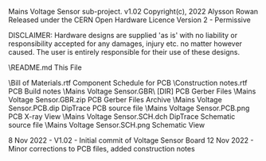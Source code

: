 Mains Voltage Sensor sub-project.
v1.02 Copyright(c), 2022 Alysson Rowan
Released under the 
CERN Open Hardware Licence Version 2 - Permissive


DISCLAIMER:
Hardware designs are supplied 'as is' with no liability or responsibility 
accepted for any damages, injury etc. no matter however caused. The user 
is entirely responsible for their use of these designs.

\README.md				This File

\Bill of Materials.rtf                  Component Schedule for PCB
\Construction notes.rtf                 PCB Build notes
\Mains Voltage Sensor.GBR\		[DIR] PCB Gerber Files
\Mains Voltage Sensor.GBR.zip		PCB Gerber Files Archive
\Mains Voltage Sensor.PCB.dip		DipTrace PCB source file
\Mains Voltage Sensor.PCB.png		PCB X-ray View
\Mains Voltage Sensor.SCH.dch		DipTrace Schematic source file
\Mains Voltage Sensor.SCH.png		Schematic View


 8 Nov 2022 - V1.02 - Initial commit of Voltage Sensor Board
12 Nov 2022         - Minor corrections to PCB files, added construction notes